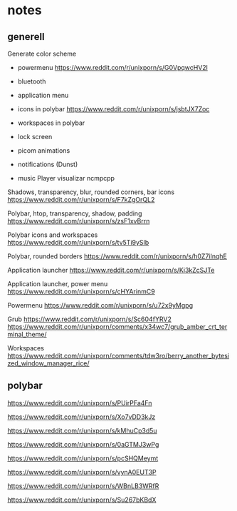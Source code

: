# notes


## generell

Generate color scheme



- powermenu
https://www.reddit.com/r/unixporn/s/G0VpqwcHV2l

- bluetooth
- application menu
- icons in polybar
https://www.reddit.com/r/unixporn/s/jsbtJX7Zoc

- workspaces in polybar
- lock screen
- picom animations
-  notifications (Dunst) 
- music Player visualizar ncmpcpp


Shadows, transparency, blur, rounded corners, bar icons
https://www.reddit.com/r/unixporn/s/F7kZgOrQL2


Polybar, htop, transparency, shadow, padding
https://www.reddit.com/r/unixporn/s/zsF1xvBrrn


Polybar icons and workspaces
https://www.reddit.com/r/unixporn/s/tv5Ti9ySIb


Polybar, rounded borders
https://www.reddit.com/r/unixporn/s/h0Z7iInqhE


Application launcher
https://www.reddit.com/r/unixporn/s/Ki3kZcSJTe



Application launcher, power menu
https://www.reddit.com/r/unixporn/s/cHYArinmC9

Powermenu
https://www.reddit.com/r/unixporn/s/u72x9yMgpg

Grub
https://www.reddit.com/r/unixporn/s/Sc604fYRV2
https://www.reddit.com/r/unixporn/comments/x34wc7/grub_amber_crt_terminal_theme/

Workspaces
https://www.reddit.com/r/unixporn/comments/tdw3ro/berry_another_bytesized_window_manager_rice/


## polybar 
https://www.reddit.com/r/unixporn/s/PUirPFa4Fn

https://www.reddit.com/r/unixporn/s/Xo7vDD3kJz

https://www.reddit.com/r/unixporn/s/kMhuCp3d5u

https://www.reddit.com/r/unixporn/s/0aGTMJ3wPg

https://www.reddit.com/r/unixporn/s/pcSHQMeymt

https://www.reddit.com/r/unixporn/s/vynA0EUT3P

https://www.reddit.com/r/unixporn/s/WBnLB3WRfR

https://www.reddit.com/r/unixporn/s/Su267bKBdX







